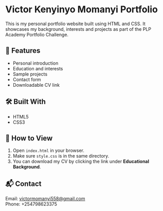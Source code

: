 # Victor Kenyinyo Momanyi Portfolio

This is my personal portfolio website built using HTML and CSS. It showcases my background, interests and projects as part of the PLP Academy Portfolio Challenge.

## 🧾 Features
- Personal introduction
- Education and interests
- Sample projects
- Contact form
- Downloadable CV link

## 🛠️ Built With
- HTML5
- CSS3

## 📄 How to View
1. Open `index.html` in your browser.
2. Make sure `style.css` is in the same directory.
3. You can download my CV by clicking the link under **Educational Background**.

## 📬 Contact
Email: victormomanyi558@gmail.com  
Phone: +254798623375
